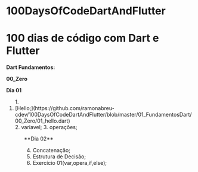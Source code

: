 # 100DaysOfCodeDartAndFlutter

# 100 dias de código com Dart e Flutter

**Dart Fundamentos:**

**00_Zero**

**Dia 01**
<ol>
  1. <li>[Hello;](https://github.com/ramonabreu-cdev/100DaysOfCodeDartAndFlutter/blob/master/01_FundamentosDart/00_Zero/01_hello.dart)</li>
2. variavel;
3. operações;
<ol>
**Dia 02**

4. Concatenação;
5. Estrutura de Decisão;
6. Exercício 01(var,opera,if,else);

